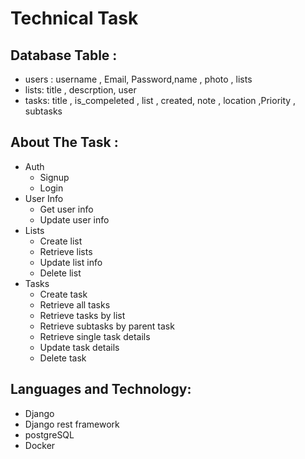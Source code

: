 # Technical Task
## Database Table :
- users :
username , Email, Password,name , photo , lists
- lists: title , descrption, user
- tasks: title , is_compeleted , list , created, note , location ,Priority , subtasks

## About The Task :
- Auth
    - Signup
    - Login
- User Info
    - Get user info
    - Update user info
- Lists
    - Create list
    - Retrieve lists
    - Update list info
    - Delete list
- Tasks
    - Create task
    - Retrieve all tasks
    - Retrieve tasks by list
    - Retrieve subtasks by parent task
    - Retrieve single task details
    - Update task details
    - Delete task
## Languages and Technology:
- Django 
- Django rest framework
- postgreSQL
- Docker

